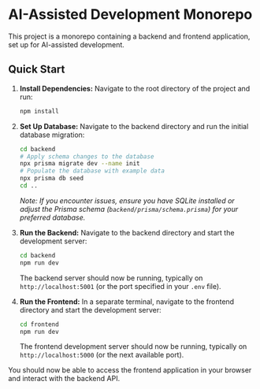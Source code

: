 # AI-Assisted Development Monorepo

This project is a monorepo containing a backend and frontend application, set up for AI-assisted development.

## Quick Start

1.  **Install Dependencies:**
    Navigate to the root directory of the project and run:
    ```bash
    npm install
    ```

2.  **Set Up Database:**
    Navigate to the backend directory and run the initial database migration:
    ```bash
    cd backend
    # Apply schema changes to the database
    npx prisma migrate dev --name init 
    # Populate the database with example data
    npx prisma db seed 
    cd .. 
    ```
    *Note: If you encounter issues, ensure you have SQLite installed or adjust the Prisma schema (`backend/prisma/schema.prisma`) for your preferred database.*

3.  **Run the Backend:**
    Navigate to the backend directory and start the development server:
    ```bash
    cd backend
    npm run dev
    ```
    The backend server should now be running, typically on `http://localhost:5001` (or the port specified in your `.env` file).

4.  **Run the Frontend:**
    In a separate terminal, navigate to the frontend directory and start the development server:
    ```bash
    cd frontend
    npm run dev
    ```
    The frontend development server should now be running, typically on `http://localhost:5000` (or the next available port).

You should now be able to access the frontend application in your browser and interact with the backend API. 
